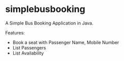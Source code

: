 # simplebusbooking

A Simple Bus Booking Application in Java.

Features:
- Book a seat with Passenger Name, Mobile Number
- List Passengers
- List Availability
